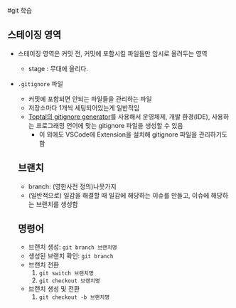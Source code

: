 #git 학습

## 스테이징 영역

- 스테이징 영역은 커밋 전, 커밋에 포함시킬 파일들만 임시로 올려두는 영역
    - stage : 무대에 올리다.
- `.gitignore` 파일
    - 커밋에 포함되면 안되는 파일들을 관리하는 파일
    - 저장소마다 1개씩 세팅되어있는게 일반적임
    - [Toptal의 gitignore generator](https://www.toptal.com/developers/gitignore)를 사용해서 운영체제, 개발 환경(IDE), 사용하는 프로그래밍 언어에
      맞는 gitignore 파일을 생성할 수 있음
        - 이 외에도 VSCode에 Extension을 설치해 gitignore 파일을 관리하기도 함

  ## 브랜치
    - branch: (영한사전 정의)나뭇가지
    - (일반적으로) 일감을 해결할 때 일감에 해당하는 이슈를 만들고, 이슈에 해당하는 브랜치를 생성함

  ## 명령어
    - 브랜치 생성: `git branch 브랜치명`
    - 생성된 브랜치 확인: `git branch`
    - 브랜치 전환
        1. `git switch 브랜치명`
        2. `git checkout 브랜치명`
    - 브랜치 생성 및 전환
        1. `git checkout -b 브랜치명`

  
